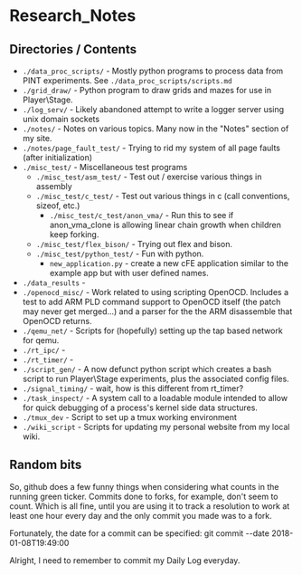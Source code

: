 Research_Notes
==============

## Directories / Contents
* `./data_proc_scripts/` - Mostly python programs to process data from PINT experiments. See `./data_proc_scripts/scripts.md`
* `./grid_draw/` - Python program to draw grids and mazes for use in Player\Stage.
* `./log_serv/` - Likely abandoned attempt to write a logger server using unix domain sockets
* `./notes/` - Notes on various topics. Many now in the "Notes" section of my site.
* `./notes/page_fault_test/` - Trying to rid my system of all page faults (after initialization)
* `./misc_test/` - Miscellaneous test programs
  * `./misc_test/asm_test/` - Test out / exercise various things in assembly
  * `./misc_test/c_test/` - Test out various things in c (call conventions, sizeof, etc.)
    * `./misc_test/c_test/anon_vma/` - Run this to see if anon_vma_clone is allowing linear chain growth when children keep forking.
  * `./misc_test/flex_bison/` - Trying out flex and bison.
  * `./misc_test/python_test/` - Fun with python.
    * `new_application.py` - create a new cFE application similar to the example app but with user defined names.
* `./data_results` - 
* `./openocd_misc/` - Work related to using scripting OpenOCD. Includes a test to add ARM PLD command support to OpenOCD itself (the patch may never get merged...) and a parser for the the ARM disassemble that OpenOCD returns.
* `./qemu_net/` - Scripts for (hopefully) setting up the tap based network for qemu.
* `./rt_ipc/` - 
* `./rt_timer/` - 
* `./script_gen/` - A now defunct python script which creates a bash script to run Player\Stage experiments, plus the associated config files.
* `./signal_timing/` - wait, how is this different from rt_timer?
* `./task_inspect/` - A system call to a loadable module intended to allow for quick debugging of a process's kernel side data structures.
* `./tmux_dev` - Script to set up a tmux working environment
* `./wiki_script` - Scripts for updating my personal website from my local wiki.

## Random bits

So, github does a few funny things when considering what counts in the running green ticker.
Commits done to forks, for example, don't seem to count.
Which is all fine, until you are using it to track a resolution to work at least one hour every day and the only commit you made was to a fork.

Fortunately, the date for a commit can be specified:
git commit --date 2018-01-08T19:49:00

Alright, I need to remember to commit my Daily Log everyday.
